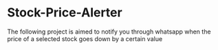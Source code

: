 # Stock-Price-Alerter
The following project is aimed to notify you through whatsapp when the price of a selected stock goes down by a certain value
